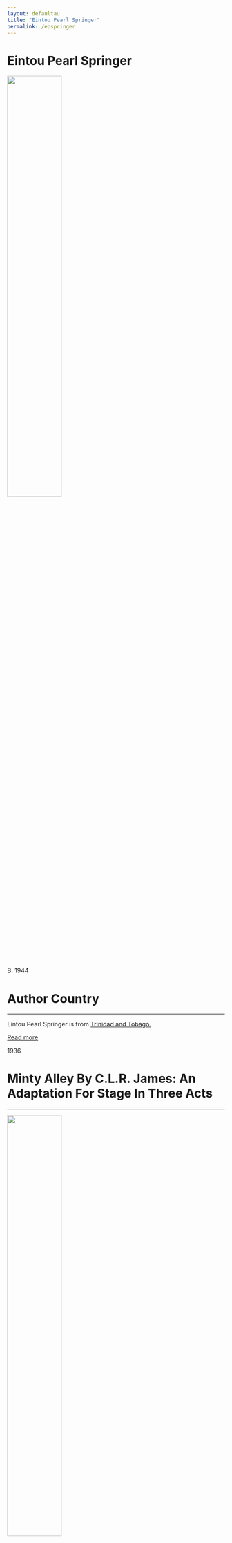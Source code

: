```yaml
---
layout: defaultau
title: "Eintou Pearl Springer"
permalink: /epspringer
---
```

<!-- partial:index.partial.html -->
<div class="content">
     <h1>Eintou Pearl Springer</h1>
    <div class="quote">
        <div><img src="https://i1.wp.com/www.culture.gov.tt/wp-content/uploads/2018/04/4J6A7178-533x800.jpg?fit=533%2C800" height="50%" width = "50%" class="logo"></div>
    </div>
    <div class="timeline">
        <div style="padding-bottom:100px;"></div>
        <div class="block">
             <div class="date right"><p class="right"> B. 1944 </p></div>
            <div class="dot"></div>
            <div class="left first">
            <div class="author_country">
                <h1>Author Country</h1><hr>
          <div class="aclocation">  <p>Eintou Pearl Springer is from <a href="http://localhost:4000/62"> Trinidad and Tobago.</a></p></div>
              <div class="acreadmore">  <a href="https://en.wikipedia.org/wiki/Eintou_Pearl_Springer" target="_blank">Read more</a></div>
            </div>
            </div>
        <div class="block">
            <div class="date left"><p class="left">1936</p></div>
            <div class="dot"></div>
            <div class="right">
                <h1>Minty Alley By C.L.R. James: An Adaptation For Stage In Three Acts</h1><hr>
                <p><img src="https://cdn.vectorstock.com/i/preview-1x/48/06/image-preview-icon-picture-placeholder-vector-31284806.jpg" height="50%" width = "50%"></p>
                <p>
                Language: English<br/>
                Publisher: Secker & Warburg<br/>
                Pub_location: London, England<br/>
                Genre: Drama<br/>
                Length: 112<br/>                   </p>
            </div>
        </div>
       <div class="block">
            <div class="date left"><p class="left">1980</p></div>
            <div class="dot"></div>
            <div class="right">
                <h1>The Caribbean: The Lands And Their Peoples</h1><hr>
                <p><img src="https://m.media-amazon.com/images/I/51seUFlgxBL._SX335_BO1,204,203,200_.jpg" height="50%" width = "50%"></p>
                <p>
                Language: English<br/>
                Publisher: Macdonald Orbis<br/>
                Pub_location: London, England<br/>
                Genre: Nonfiction Book<br/>
                Length: 43<br/>                   </p>
            </div>
        </div>
       <div class="block">
            <div class="date left"><p class="left">1986</p></div>
            <div class="dot"></div>
            <div class="right">
                <h1>Out of the Shadows</h1><hr>
                <p><img src="https://m.media-amazon.com/images/I/416lZAMQ7ZL._SX351_BO1,204,203,200_.jpg" height="50%" width = "50%"></p>
                <p>
                Language: English<br/>
                Publisher: Karia Press<br/>
                Pub_location: London, England<br/>
                Genre: Poetry Collection<br/>
                Length: 127<br/>                   </p>
            </div>
        </div>
       <div class="block">
            <div class="date left"><p class="left">1988</p></div>
            <div class="dot"></div>
            <div class="right">
                <h1>Godchild: Stories and Poems for Children</h1><hr>
                <p><img src="https://cdn.vectorstock.com/i/preview-1x/48/06/image-preview-icon-picture-placeholder-vector-31284806.jpg" height="50%" width = "50%"></p>
                <p>
                Language: English<br/>
                Publisher: Karia Press<br/>
                Pub_location: London, England<br/>
                Genre: Poetry Collection<br/>
                Length: 56<br/>                   </p>
            </div>
        </div>
<div class="block">
            <div class="date left"><p class="left">1991</p></div>
            <div class="dot"></div>
            <div class="right">
                <h1>Focussed: Poems</h1><hr>
                <p><img src="https://cdn.vectorstock.com/i/preview-1x/48/06/image-preview-icon-picture-placeholder-vector-31284806.jpg" height="50%" width = "50%"></p>
                <p>
                Language: English<br/>
                Publisher: Triangle Ed-Cul<br/>
                Pub_location: Wokingham, Berkshire, England<br/>
                Genre: Poetry Collection<br/>
                Length: 102<br/>                   </p>
            </div>
        </div>
       <div class="block">
            <div class="date left"><p class="left">2000</p></div>
            <div class="dot"></div>
            <div class="right">
                <h1>Moving Into the Light</h1><hr>
                <p><img src="https://m.media-amazon.com/images/I/51RE5QMCE6L._AC_SY780_.jpg" height="50%" width = "50%"></p>
                <p>
                Language: English<br/>
                Publisher: Ian Randle Publishers<br/>
                Pub_location: Kingston, Jamaica<br/>
                Genre: Poetry Collection<br/>
                Length: 173<br/>                   </p>
            </div>
        </div>
       <div class="block">
            <div class="date left"><p class="left">2005</p></div>
            <div class="dot"></div>
            <div class="right">
                <h1>Loving the Skin I'm in</h1><hr>
                <p><img src="https://www.bimlitfest.org/sites/default/files/pearl_eintou_springer_book_cover_1.jpg" height="50%" width = "50%"></p>
                <p>
                Language: English<br/>
                Publisher: Lexicon Trinidad<br/>
                Pub_location: San Juan, Trinidad & Tobago<br/>
                Genre: Poetry Collection<br/>
                Length: 224<br/>                   </p>
            </div>
        </div>
       <div class="block">
            <div class="date left"><p class="left">2016</p></div>
            <div class="dot"></div>
            <div class="right">
                <h1>Survivor: A Collection of Plays for Children and Young Adults</h1><hr>
                <p><img src="IMAGE LINK" height="50%" width = "50%"></p>
                <p>
                Language: English<br/>
                Publisher: Peepal Tress Press<br/>
                Pub_location: Leeds, England<br/>
                Genre: Drama<br/>
                Length: 272<br/>                   </p>
            </div>
        </div>